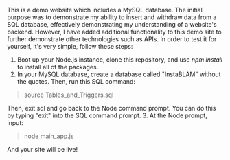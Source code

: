 This is a demo website which includes a MySQL database. The initial purpose was to demonstrate my ability to insert and withdraw data from a SQL database, effectively demonstrating my understanding of a website's backend. However, I have added additional functionality to this demo site to further demonstrate other technologies such as APIs. In order to test it for yourself, it's very simple, follow these steps:

1. Boot up your Node.js instance, clone this repository, and use *npm install* to install all of the packages.
2. In your MySQL database, create a database called "InstaBLAM" without the quotes. Then, run this SQL command:
> source Tables_and_Triggers.sql  

Then, exit sql and go back to the Node command prompt. You can do this by typing "exit" into the SQL command prompt.
3. At the Node prompt, input:
> node main_app.js

And your site will be live!
